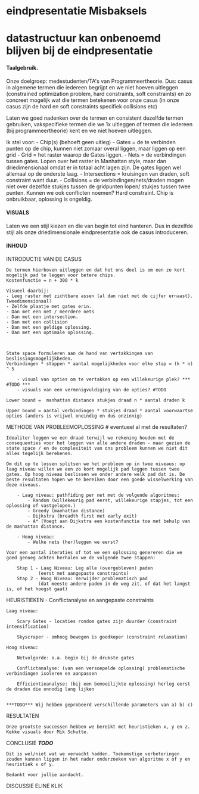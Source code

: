 # eindpresentatie Misbaksels
# datastructuur kan onbenoemd blijven bij de eindpresentatie

#### Taalgebruik.

Onze doelgroep: medestudenten/TA's van Programmeertheorie. Dus: casus in algemene termen die iedereen begrijpt en we niet hoeven uitleggen (constrained optimization problem, hard constraints, soft constraints) en zo concreet mogelijk wat die termen betekenen voor onze casus (in onze casus zijn de hard en soft constraints specifiek collisions etc)

Laten we goed nadenken over de termen en consistent dezelfde termen gebruiken, vakspecifieke termen die we 1x uitleggen of termen die iedereen (bij programmeertheorie) kent en we niet hoeven uitleggen.

Ik stel voor: 
    - Chip(s) (behoeft geen uitleg)
    - Gates = de te verbinden punten op de chip, kunnen niet zomaar overal liggen, maar liggen op een grid
    - Grid = het raster waarop de Gates liggen. 
    - Nets = de verbindingen tussen gates. Lopen over het raster in Manhattan style, maar dan driedimensionaal omdat er in totaal acht lagen zijn. De gates liggen wel allemaal op de onderste laag.
    - Intersections = kruisingen van draden, soft constraint want duur.
    - Collisions = de verbindingen/nets/draden mogen niet over dezelfde stukjes tussen de gridpunten lopen/ stukjes tussen twee punten. Kunnen we ook conflicten noemen? Hard constraint. Chip is onbruikbaar, oplossing is ongeldig.

#### VISUALS

Laten we een stijl kiezen en die van begin tot eind hanteren. Dus in dezelfde stijl als onze driedimensionale eindpresentatie ook de casus introduceren.

#### INHOUD

INTRODUCTIE VAN DE CASUS

    De termen hierboven uitleggen en dat het ons doel is om een zo kort mogelijk pad te leggen voor betere chips. 
    Kostenfunctie = n + 300 * k
    
    Visueel daarbij:
    - Leeg raster met zichtbare assen (al dan niet met de cijfer ernaast). Tweedimensionaal?
    - Zelfde plaatje met gates erin.
    - Dan met een net / meerdere nets
    - Dan met een intersection.
    - Dan met een collision
    - Dan met een geldige oplossing.
    - Dan met een optimale oplossing.



    State space formuleren aan de hand van vertakkingen van beslissingsmogelijkheden. 
    Verbindingen * stappen * aantal mogelijkheden voor elke stap = (k * n) ^ 5

        - visual van opties om te vertakken op een willekeurige plek? *** #TODO ***
        - visuals van een vermenigvuldiging van de opties? #TODO
    
    Lower bound =  manhattan distance stukjes draad n * aantal draden k

    Upper bound = aantal verbindingen * stukjes draad * aantal voorwaartse opties (anders is vrijwel oneindig en dus onzinnig)

METHODE VAN PROBLEEMOPLOSSING # eventueel al met de resultaten?

    Idealiter leggen we een draad terwijl we rekening houden met de consequenties voor het leggen van alle andere draden - maar gezien de state space / en de complexiteit van ons probleem kunnen we niet dit alles tegelijk berekenen. 

    Om dit op te lossen splitsen we het probleem op in twee niveaus: op laag niveau willen we een zo kort mogelijk pad leggen tussen twee gates. Op hoog niveau beslissen we onder andere welk pad dat is. De beste resultaten hopen we te bereiken door een goede wisselwerking van deze niveaus.

        - Laag niveau: pathfiding per net met de volgende algoritmes:
            - Random (willekeurig pad eerst, willekeurige stapjes, tot een oplossing of vastgelopen.)
            - Greedy (manhattan distance)  
            - Dijkstra (breadth first met early exit)
            - A* (Voegt aan Dijkstra een kostenfunctie toe met behulp van de manhattan distance. 

        - Hoog niveau: 
            - Welke nets (her)leggen we eerst?

    Voor een aantal iteraties of tot we een oplossing genereren die we goed genoeg achten herhalen we de volgende twee stappen:

        Stap 1 - Laag Niveau: Leg alle (overgebleven) paden 
                (eerst met aangepaste constraints)
        Stap 2 - Hoog Niveau: Verwijder problematisch pad 
                (dat meeste andere paden in de weg zit, of dat het langst is, of het hoogst gaat)

HEURISTIEKEN - Conflictanalyse en aangepaste constraints

    Laag niveau: 
       
        Scary Gates - locaties rondom gates zijn duurder (constraint intensification)

        Skyscraper - omhoog bewegen is goedkoper (constraint relaxation)

    Hoog niveau:
    
        Netvolgorde: o.a. begin bij de drukste gates

        Conflictanalyse: (van een versoepelde oplossing) problematische verbindingen isoleren en aanpassen

        Efficientieanalyse: (bij een bemoeilijkte oplossing) herleg eerst de draden die onnodig lang lijken
    

    ***TODO*** Wij hebben geprobeerd verschillende parameters van a) b) c) 
       
RESULTATEN

    Onze grootste successen hebben we bereikt met heuristieken x, y en z.
    Kekke visuals door Mik Schutte.

CONCLUSIE ***TODO*** 
    
    Dit is wel/niet wat we verwacht hadden. Toekomstige verbeteringen zouden kunnen liggen in het nader onderzoeken van algoritme x of y en heuristiek x of y. 

    Bedankt voor jullie aandacht.

DISCUSSIE
    ELINE KLIK
    